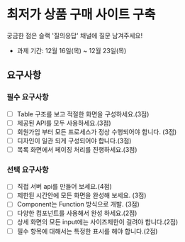 # 최저가 상품 구매 사이트 구축

궁금한 점은 슬랙 '질의응답' 채널에 질문 남겨주세요!

- 과제 기간: 12월 16일(목) ~ 12월 23일(목)

## 요구사항

### 필수 요구사항

- [ ] Table 구조를 보고 적절한 화면을 구성하세요.(3점)
- [ ] 제공된 API를 모두 사용하세요.(3점)
- [ ] 회원가입 부터 모든 프로세스가 정상 수행되어야 합니다. (3점)
- [ ] 디자인이 일관 되게 구성되어야 합니다.(3점)
- [ ] 목록 화면에서 페이징 처리를 진행하세요.(3점)

### 선택 요구사항

- [ ] 직접 서버 api를 만들어 보세요.(4점)
- [ ] 제한된 시간안에 모든 화면을 완성해 보세요. (3점)
- [ ] Component는 Function 방식으로 개발. (3점)
- [ ] 다양한 컴포넌트를 사용해서 완성 하세요.(2점)
- [ ] 상세 화면의 모든 input에는 사이즈제한이 걸려야 합니다.(2점)
- [ ] 필수 항목에 대해서는 특정한 표시를 해야 합니다.(2점)